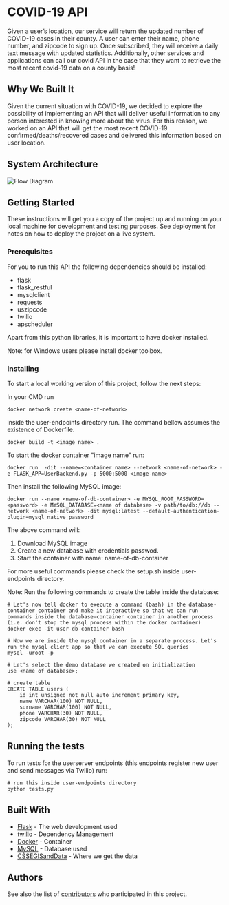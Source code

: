 # COVID-19 API

Given a user’s location, our service will return the updated number of COVID-19 cases in their county.  A user can enter their name, phone number, and zipcode to sign up. Once subscribed, they will receive a daily text message with updated statistics. Additionally, other services and applications can call our covid API in the case that they want to retrieve the most recent covid-19 data on a county basis!

## Why We Built It

Given the current situation with COVID-19, we decided to explore the possibility of implementing an API that will deliver useful information to any person interested in knowing more about the virus.
For this reason, we worked on an API that will get the most recent COVID-19 confirmed/deaths/recovered cases and delivered this information based on user location.

## System Architecture
![Flow Diagram](https://github.com/siebenrock/backend-project/blob/master/Flow.png "Flow Diagram")

## Getting Started

These instructions will get you a copy of the project up and running on your local machine for development and testing purposes. See deployment for notes on how to deploy the project on a live system.

### Prerequisites

For you to run this API the following dependencies should be installed:

* flask
* flask_restful
* mysqlclient
* requests
* uszipcode
* twilio
* apscheduler

Apart from this python libraries, it is important to have docker installed.

Note: for Windows users please install docker toolbox.

### Installing

To start a local working version of this project, follow the next steps:

In your CMD run

```
docker network create <name-of-network>
```

inside the user-endpoints directory run. The command bellow assumes the existence of Dockerfile.

```
docker build -t <image name> .
```

To start the docker container "image name" run:

```
docker run  -dit --name=<container name> --network <name-of-network> -e FLASK_APP=UserBackend.py -p 5000:5000 <image-name>
```
Then install the following MySQL image:

```
docker run --name <name-of-db-container> -e MYSQL_ROOT_PASSWORD=<password> -e MYSQL_DATABASE=<name of database> -v path/to/db://db --network <name-of-network> -dit mysql:latest --default-authentication-plugin=mysql_native_password
```
The above command will:

1. Download MySQL image
2. Create a new database with credentials passwod.
3. Start the container with name: name-of-db-container

For more useful commands please check the setup.sh inside user-endpoints directory.

Note: Run the following commands to create the table inside the database:

```
# Let's now tell docker to execute a command (bash) in the database-container container and make it interactive so that we can run commands inside the database-container container in another process (i.e. don't stop the mysql process within the docker container)
docker exec -it user-db-container bash

# Now we are inside the mysql container in a separate process. Let's run the mysql client app so that we can execute SQL queries
mysql -uroot -p

# Let's select the demo database we created on initialization
use <name of database>;

# create table
CREATE TABLE users (
    id int unsigned not null auto_increment primary key,
    name VARCHAR(100) NOT NULL,
    surname VARCHAR(100) NOT NULL,
    phone VARCHAR(30) NOT NULL,
    zipcode VARCHAR(30) NOT NULL
);
``` 

## Running the tests

To run tests for the userserver endpoints (this endpoints register new user and send messages via Twilio) run:

```
# run this inside user-endpoints directory
python tests.py
```

## Built With

* [Flask](https://flask.palletsprojects.com/en/1.1.x/) - The web development used
* [twilio](https://maven.apache.org/) - Dependency Management
* [Docker](https://www.docker.com/) - Container
* [MySQL](https://www.mysql.com/) - Database used
* [CSSEGISandData](https://github.com/CSSEGISandData/COVID-19) - Where we get the data
  
## Authors

See also the list of [contributors](https://github.com/siebenrock/backend-project/graphs/contributors) who participated in this project.


